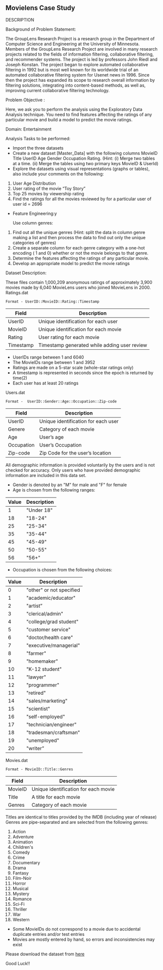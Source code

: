 ## Movielens Case Study

DESCRIPTION

Background of Problem Statement:

The GroupLens Research Project is a research group in the Department of Computer Science and Engineering at the University of Minnesota. Members of the GroupLens Research Project are involved in many research projects related to the fields of information filtering, collaborative filtering, and recommender systems. The project is led by professors John Riedl and Joseph Konstan. The project began to explore automated collaborative filtering in 1992 but is most well known for its worldwide trial of an automated collaborative filtering system for Usenet news in 1996. Since then the project has expanded its scope to research overall information by filtering solutions, integrating into content-based methods, as well as, improving current collaborative filtering technology.

Problem Objective :

Here, we ask you to perform the analysis using the Exploratory Data Analysis technique. You need to find features affecting the ratings of any particular movie and build a model to predict the movie ratings.

Domain: Entertainment

Analysis Tasks to be performed:

-	Import the three datasets
-	Create a new dataset [Master_Data] with the following columns MovieID Title UserID Age Gender Occupation Rating. (Hint: (i) Merge two tables at a time. (ii) Merge the tables using two primary keys MovieID & UserId)
-	Explore the datasets using visual representations (graphs or tables), also include your comments on the following:

   1.	User Age Distribution
   2.	User rating of the movie “Toy Story”
   3.	Top 25 movies by viewership rating
   4.	Find the ratings for all the movies reviewed by for a particular user of user id = 2696
  
 -	Feature Engineering:y
   
     Use column genres:
  
   1.	Find out all the unique genres (Hint: split the data in column genre making a list and then process the data to find out only the unique categories of genres)
   2.	Create a separate column for each genre category with a one-hot encoding ( 1 and 0) whether or not the movie belongs to that genre. 
   3.	Determine the features affecting the ratings of any particular movie.
   4.	Develop an appropriate model to predict the movie ratings

Dataset Description:

These files contain 1,000,209 anonymous ratings of approximately 3,900 movies made by 6,040 MovieLens users who joined MovieLens in 2000.
Ratings.dat

    Format - UserID::MovieID::Rating::Timestamp


| Field 	|        Description |
| --- | --- |
| UserID 	|  Unique identification for each user |
| MovieID 	|  Unique identification for each movie |
| Rating 	|  User rating for each movie |
| Timestamp |  Timestamp generated while adding user review |


- UserIDs range between 1 and 6040 
- The MovieIDs range between 1 and 3952
- Ratings are made on a 5-star scale (whole-star ratings only)
- A timestamp is represented in seconds since the epoch is returned by time(2)
- Each user has at least 20 ratings
 

Users.dat

    Format -  UserID::Gender::Age::Occupation::Zip-code
   
| Field 	|  Description |
| --- | --- |
| UserID 	| Unique identification for each user |
| Genere 	| Category of each movie |
| Age 	| User’s age |
| Occupation |User’s Occupation |
| Zip-code 	| Zip Code for the user’s location |



All demographic information is provided voluntarily by the users and is not checked for accuracy. Only users who have provided demographic information are included in this data set.

- Gender is denoted by an "M" for male and "F" for female
- Age is chosen from the following ranges:
 
| Value 	|    Description |
| --- | --- |
| 1 	|       "Under 18" |
| 18 	|     "18-24" |
| 25 	|     "25-34" |
| 35 	|     "35-44" |
| 45 	|     "45-49" |
| 50 	|     "50-55" |
| 56 	|     "56+" |
 

- Occupation is chosen from the following choices:

| Value 	|      Description |
| --- | --- |
| 0 	|         "other" or not specified |
| 1 	|         "academic/educator" |
| 2 	|         "artist” |
| 3 	|         "clerical/admin" |
| 4 	|         "college/grad student" |
| 5 	|         "customer service" |
| 6 	|         "doctor/health care" |
| 7 	|         "executive/managerial" |
| 8 	|         "farmer" |
| 9 	|         "homemaker" |
| 10 	|       "K-12 student" |
| 11 	|       "lawyer" |
| 12 	|       "programmer" |
| 13 	|       "retired" |
| 14 	|       "sales/marketing" |
| 15 	|       "scientist" |
| 16 	|       "self-employed" |
| 17 	|       "technician/engineer" |
| 18 	|       "tradesman/craftsman" |
| 19 	|       "unemployed" |
| 20 	|       "writer” |

Movies.dat

    Format - MovieID::Title::Genres

| Field 	| Description |
| --- | --- |
| MovieID 	| Unique identification for each movie |
| Title 	| A title for each movie |
| Genres | Category of each movie |


Titles are identical to titles provided by the IMDB (including year of release)
Genres are pipe-separated and are selected from the following genres:
1. Action
2. Adventure
3. Animation
4. Children's
5. Comedy
6. Crime
7. Documentary
8. Drama
9. Fantasy
10. Film-Noir
11. Horror
12. Musical
13. Mystery
14. Romance
15. Sci-Fi
16. Thriller
17. War
18. Western

- Some MovieIDs do not correspond to a movie due to accidental duplicate entries and/or test entries
- Movies are mostly entered by hand, so errors and inconsistencies may exist

Please download the dataset from [here](https://github.com/Simplilearn-Edu/Data-Science-with-Python-Project-One)

Good Luck!!
 

